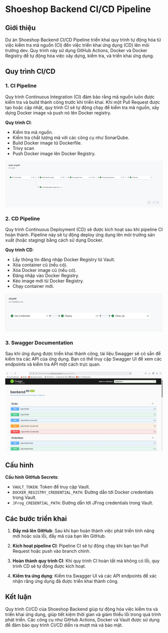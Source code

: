 # Shoeshop Backend CI/CD Pipeline

## Giới thiệu
Dự án Shoeshop Backend CI/CD Pipeline triển khai quy trình tự động hóa từ việc kiểm tra mã nguồn (CI) đến việc triển khai ứng dụng (CD) lên môi trường dev. Quy trình này sử dụng GitHub Actions, Docker và Docker Registry để tự động hóa việc xây dựng, kiểm tra, và triển khai ứng dụng.


## Quy trình CI/CD

### 1. **CI Pipeline**
Quy trình Continuous Integration (CI) đảm bảo rằng mã nguồn luôn được kiểm tra và build thành công trước khi triển khai. Khi một Pull Request được tạo hoặc cập nhật, quy trình CI sẽ tự động chạy để kiểm tra mã nguồn, xây dựng Docker image và push nó lên Docker registry.

**Quy trình CI**:
- Kiểm tra mã nguồn.
- Kiểm tra chất lượng mã với các công cụ như SonarQube.
- Build Docker image từ Dockerfile.
- Trivy scan
- Push Docker image lên Docker Registry.

![CI Pipeline](images/ci.jpg)

### 2. **CD Pipeline**
Quy trình Continuous Deployment (CD) sẽ được kích hoạt sau khi pipeline CI hoàn thành. Pipeline này sẽ tự động deploy ứng dụng lên môi trường sản xuất (hoặc staging) bằng cách sử dụng Docker.

**Quy trình CD**:
- Lấy thông tin đăng nhập Docker Registry từ Vault.
- Xóa container cũ (nếu có).
- Xóa Docker image cũ (nếu có).
- Đăng nhập vào Docker Registry.
- Kéo image mới từ Docker Registry.
- Chạy container mới.

![CD Pipeline](images/cd.jpg)

### 3. **Swagger Documentation**
Sau khi ứng dụng được triển khai thành công, tài liệu Swagger sẽ có sẵn để kiểm tra các API của ứng dụng. Bạn có thể truy cập Swagger UI để xem các endpoints và kiểm tra API một cách trực quan.

![CD Pipeline](images/swagger.jpg)

## Cấu hình

**Cấu hình GitHub Secrets**:
   - `VAULT_TOKEN`: Token để truy cập Vault.
   - `DOCKER_REGISTRY_CREDENTIAL_PATH`: Đường dẫn tới Docker credentials trong Vault.
   - `JFrog_CREDENTIAL_PATH`: Đường dẫn tới JFrog credentials trong Vault.


## Các bước triển khai

1. **Đẩy mã lên GitHub**:
   Sau khi bạn hoàn thành việc phát triển tính năng mới hoặc sửa lỗi, đẩy mã của bạn lên GitHub.

2. **Kích hoạt pipeline CI**:
   Pipeline CI sẽ tự động chạy khi bạn tạo Pull Request hoặc push vào branch chính.

3. **Hoàn thành quy trình CI**:
   Khi quy trình CI hoàn tất mà không có lỗi, quy trình CD sẽ tự động được kích hoạt.

4. **Kiểm tra ứng dụng**:
   Kiểm tra Swagger UI và các API endpoints để xác nhận rằng ứng dụng đã được triển khai thành công.

## Kết luận
Quy trình CI/CD của Shoeshop Backend giúp tự động hóa việc kiểm tra và triển khai ứng dụng, giúp tiết kiệm thời gian và giảm thiểu lỗi trong quá trình phát triển. Các công cụ như GitHub Actions, Docker và Vault được sử dụng để đảm bảo quy trình CI/CD diễn ra mượt mà và bảo mật.
